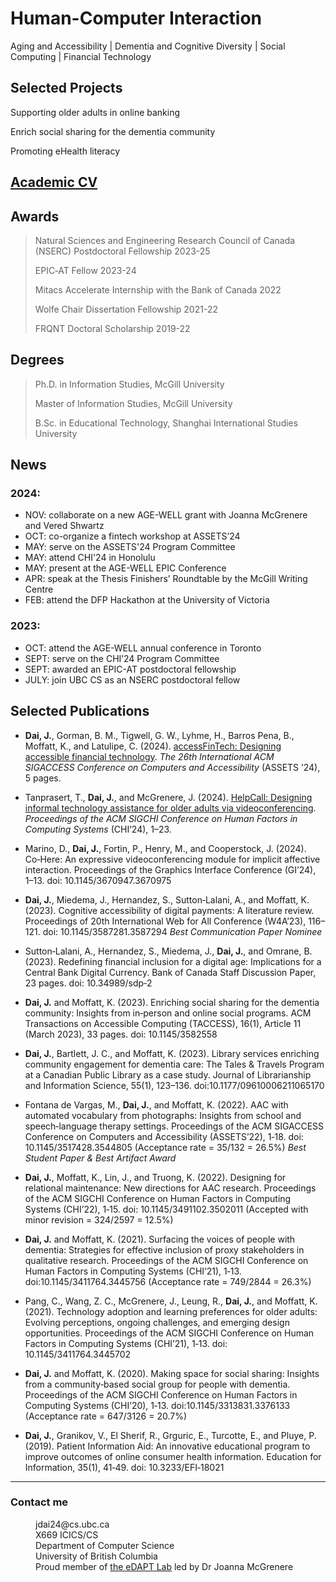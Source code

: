 # Human-Computer Interaction

Aging and Accessibility | Dementia and Cognitive Diversity | Social Computing | Financial Technology

## Selected Projects

Supporting older adults in online banking

Enrich social sharing for the dementia community

Promoting eHealth literacy

## [Academic CV](./CV20241207.pdf)

<!---
---
Human-Computer Interaction: Accessibility | Aging and Dementia | Social Computing | Financial Technology
---

Text can be **bold**, _italic_, or ~~strikethrough~~.

[Link to another page](./another-page.html).
-->

## Awards

> Natural Sciences and Engineering Research Council of Canada (NSERC) Postdoctoral Fellowship 2023-25
> 
> EPIC‑AT Fellow 2023-24
> 
> Mitacs Accelerate Internship with the Bank of Canada 2022
> 
> Wolfe Chair Dissertation Fellowship 2021-22
> 
> FRQNT Doctoral Scholarship 2019-22

## Degrees

> Ph.D. in Information Studies, McGill University
> 
> Master of Information Studies, McGill University
> 
> B.Sc. in Educational Technology, Shanghai International Studies University

## News
### 2024:

*   NOV: collaborate on a new AGE-WELL grant with Joanna McGrenere and Vered Shwartz
*   OCT: co-organize a fintech workshop at ASSETS’24
*   MAY: serve on the ASSETS'24 Program Committee
*   MAY: attend CHI'24 in Honolulu
*   MAY: present at the AGE-WELL EPIC Conference
*   APR: speak at the Thesis Finishers’ Roundtable by the McGill Writing Centre
*   FEB: attend the DFP Hackathon at the University of Victoria

### 2023:

*   OCT: attend the AGE-WELL annual conference in Toronto
*   SEPT: serve on the CHI’24 Program Committee
*   SEPT: awarded an EPIC-AT postdoctoral fellowship
*   JULY: join UBC CS as an NSERC postdoctoral fellow

## Selected Publications

*   **Dai, J.**, Gorman, B. M., Tigwell, G. W., Lyhme, H., Barros Pena, B., Moffatt, K., and Latulipe, C. (2024). <a href="https://dl.acm.org/doi/10.1145/3663548.3688551">accessFinTech: Designing accessible financial technology</a>. _The 26th International ACM SIGACCESS Conference on Computers and Accessibility_ (ASSETS ’24), 5 pages.

*   Tanprasert, T., **Dai, J.**, and McGrenere, J. (2024). [HelpCall: Designing informal technology assistance for older adults via videoconferencing](https://dl.acm.org/doi/10.1145/3613904.3642938). _Proceedings of the ACM SIGCHI Conference on Human Factors in Computing Systems_ (CHI’24), 1–23.

*   Marino, D., **Dai, J.**, Fortin, P., Henry, M., and Cooperstock, J. (2024). Co‑Here: An expressive videoconferencing module for implicit affective interaction. Proceedings of the Graphics Interface Conference (GI’24), 1–13. doi: 10.1145/3670947.3670975

*   **Dai, J.**, Miedema, J., Hernandez, S., Sutton‑Lalani, A., and Moffatt, K. (2023). Cognitive accessibility of digital payments: A literature review. Proceedings of 20th International Web for All Conference (W4A’23), 116–121. doi: 10.1145/3587281.3587294 _Best Communication Paper Nominee_

*   Sutton‑Lalani, A., Hernandez, S., Miedema, J., **Dai, J.**, and Omrane, B. (2023). Redefining financial inclusion for a digital age: Implications for a Central Bank Digital Currency. Bank of Canada Staff Discussion Paper, 23 pages. doi: 10.34989/sdp‑2

*   **Dai, J.** and Moffatt, K. (2023). Enriching social sharing for the dementia community: Insights from in‑person and online social programs. ACM Transactions on Accessible Computing (TACCESS), 16(1), Article 11 (March 2023), 33 pages. doi: 10.1145/3582558

*   **Dai, J.**, Bartlett, J. C., and Moffatt, K. (2023). Library services enriching community engagement for dementia care: The Tales & Travels Program at a Canadian Public Library as a case study. Journal of Librarianship and Information Science, 55(1), 123–136. doi:10.1177/09610006211065170

*   Fontana de Vargas, M., **Dai, J.**, and Moffatt, K. (2022). AAC with automated vocabulary from photographs: Insights from school and speech‑language therapy settings. Proceedings of the ACM SIGACCESS Conference on Computers and Accessibility (ASSETS’22), 1‑18. doi: 10.1145/3517428.3544805 (Acceptance rate = 35/132 = 26.5%) _Best Student Paper & Best Artifact Award_

*   **Dai, J.**, Moffatt, K., Lin, J., and Truong, K. (2022). Designing for relational maintenance: New directions for AAC research. Proceedings of the ACM SIGCHI Conference on Human Factors in Computing Systems (CHI’22), 1‑15. doi: 10.1145/3491102.3502011 (Accepted with minor revision = 324/2597 = 12.5%)

*   **Dai, J.** and Moffatt, K. (2021). Surfacing the voices of people with dementia: Strategies for effective inclusion of proxy stakeholders in qualitative research. Proceedings of the ACM SIGCHI Conference on Human Factors in Computing Systems (CHI’21), 1‑13. doi:10.1145/3411764.3445756 (Acceptance rate = 749/2844 = 26.3%)

*   Pang, C., Wang, Z. C., McGrenere, J., Leung, R., **Dai, J.**, and Moffatt, K. (2021). Technology adoption and learning preferences for older adults: Evolving perceptions, ongoing challenges, and emerging design opportunities. Proceedings of the ACM SIGCHI Conference on Human Factors in Computing Systems (CHI’21), 1‑13. doi: 10.1145/3411764.3445702

*   **Dai, J.** and Moffatt, K. (2020). Making space for social sharing: Insights from a community‑based social group for people with dementia. Proceedings of the ACM SIGCHI Conference on Human Factors in Computing Systems (CHI’20), 1‑13. doi:10.1145/3313831.3376133 (Acceptance rate = 647/3126 = 20.7%)

*   **Dai, J.**, Granikov, V., El Sherif, R., Grguric, E., Turcotte, E., and Pluye, P. (2019). Patient Information Aid: An innovative educational program to improve outcomes of online consumer health information. Education for Information, 35(1), 41‑49. doi: 10.3233/EFI‑18021

<!---
### Header 3

```js
// Javascript code with syntax highlighting.
var fun = function lang(l) {
  dateformat.i18n = require('./lang/' + l)
  return true;
}
```

```ruby
# Ruby code with syntax highlighting
GitHubPages::Dependencies.gems.each do |gem, version|
  s.add_dependency(gem, "= #{version}")
end
```

#### Header 4

*   This is an unordered list following a header.
*   This is an unordered list following a header.
*   This is an unordered list following a header.

##### Header 5

1.  This is an ordered list following a header.
2.  This is an ordered list following a header.
3.  This is an ordered list following a header.

###### Header 6

| head1        | head two          | three |
|:-------------|:------------------|:------|
| ok           | good swedish fish | nice  |
| out of stock | good and plenty   | nice  |
| ok           | good `oreos`      | hmm   |
| ok           | good `zoute` drop | yumm  |

### And an ordered list:

1.  Item one
1.  Item two
1.  Item three
1.  Item four

### And a nested list:

- level 1 item
  - level 2 item
  - level 2 item
    - level 3 item
    - level 3 item
- level 1 item
  - level 2 item
  - level 2 item
  - level 2 item
- level 1 item
  - level 2 item
  - level 2 item
- level 1 item
-->

<!---

### Small image

![Octocat](https://github.githubassets.com/images/icons/emoji/octocat.png)

### Large image

![Branching](https://guides.github.com/activities/hello-world/branching.png)

-->


* * *
### Contact me
<dl>
<dt></dt>
<dd>jdai24@cs.ubc.ca</dd>
<dd>X669 ICICS/CS</dd>
<dd>Department of Computer Science</dd>
<dd>University of British Columbia</dd>
<dd>Proud member of <a href="https://www.cs.ubc.ca/labs/edapt">the eDAPT Lab</a> led by Dr Joanna McGrenere</dd>
</dl>

<!---
```
 
```
-->

